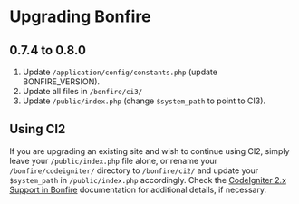 # Upgrading Bonfire

## 0.7.4 to 0.8.0

1. Update `/application/config/constants.php` (update BONFIRE_VERSION).
2. Update all files in `/bonfire/ci3/`
3. Update `/public/index.php` (change `$system_path` to point to CI3).

## Using CI2

If you are upgrading an existing site and wish to continue using CI2, simply leave your `/public/index.php` file alone, or rename your `/bonfire/codeigniter/` directory to `/bonfire/ci2/` and update your `$system_path` in `/public/index.php` accordingly.
Check the [CodeIgniter 2.x Support in Bonfire](https://github.com/ci-bonfire/Bonfire/blob/develop/bonfire/docs/ci2.md) documentation for additional details, if necessary.
